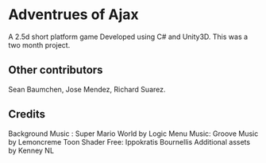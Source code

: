 # Adventrues of Ajax
A 2.5d short platform game Developed using C# and Unity3D. This was a two month project. 
## Other contributors 
Sean Baumchen, Jose Mendez, Richard Suarez. 
## Credits 
Background Music : Super Mario World by Logic
Menu Music: Groove Music by Lemoncreme
Toon Shader Free: Ippokratis Bournellis
Additional assets by Kenney NL
